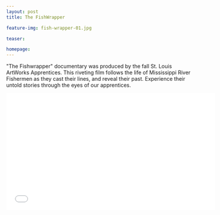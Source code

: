 ```yaml
---
layout: post
title: The FishWrapper

feature-img: fish-wrapper-01.jpg

teaser:

homepage:
---
```


"The Fishwrapper" documentary was produced by the fall St. Louis ArtWorks Apprentices. This riveting film follows the life of Mississippi River Fishermen as they cast their lines, and reveal their past. Experience their untold stories through the eyes of our apprentices.


<iframe width="560" height="315" src="//www.youtube.com/embed/WrAenCuKcfk?rel=0" frameborder="0" allowfullscreen></iframe>
